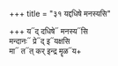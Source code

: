 +++
title = "३१ यद्दधिषे मनस्यसि"

+++
य᳓द् दधिषे᳓ मनस्य᳓सि  
मन्दानः᳓ प्रे᳓द् इ᳓यक्षसि  
मा᳓ त᳓त् कर् इन्द्र मॄळ᳓य+